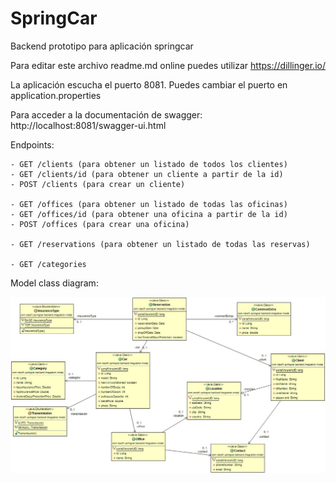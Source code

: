 # SpringCar

Backend prototipo para aplicación springcar

Para editar este archivo readme.md online puedes utilizar https://dillinger.io/

La aplicación escucha el puerto 8081. Puedes cambiar el puerto en application.properties

Para acceder a la documentación de swagger: http://localhost:8081/swagger-ui.html

Endpoints:

	- GET /clients (para obtener un listado de todos los clientes)
	- GET /clients/id (para obtener un cliente a partir de la id)
	- POST /clients (para crear un cliente)

	- GET /offices (para obtener un listado de todas las oficinas)
	- GET /offices/id (para obtener una oficina a partir de la id)
	- POST /offices (para crear una oficina)
	
	- GET /reservations (para obtener un listado de todas las reservas)

	- GET /categories
	
Model class diagram:

![Alt text](documentation/model_diagram.jpg?raw=true "Model class diagram")